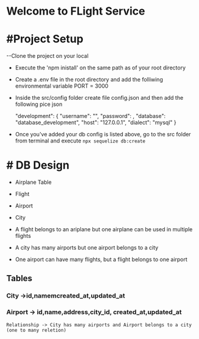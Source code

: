 # Welcome to FLight Service

# #Project Setup
 --Clone the project on your local
 - Execute the 'npm inistall' on the same path as of your root directory 
 - Create a .env file in the root directory and add the folliwing environmental variable
    PORT = 3000
 - Inside the src/config folder create file config.json and then add the following pice
   json 

   "development": {
    "username": "<Your Database login name>",
    "password": <Database password>,
    "database": "database_development",
    "host": "127.0.0.1",
    "dialect": "mysql"
  }

- Once you've added your db config is listed above,
  go to the src folder from terminal and execute 
  `npx sequelize db:create`


# # DB Design
 - Airplane Table
 - Flight
 - Airport
 - City

- A flight belongs to an ariplane but one airplane can be used in multiple flights

- A city has many airports but one airport belongs to a city

- One airport can have many flights, but a flight belongs to one airport


## Tables

### City ->id,namemcreated_at,updated_at
### Airport -> id,name,address,city_id, created_at,updated_at
    Relationship -> City has many airports and Airport belongs to a city (one to many reletion)
    

